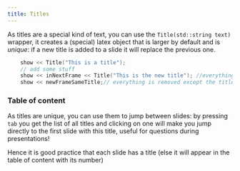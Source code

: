 ```yaml
---
title: Titles
---
```


As titles are a special kind of text, you can use the ```Title(std::string text)``` wrapper, it creates a (special) latex object that is larger by default and is *unique*: if a new title is added to a slide it will replace the previous one.
``` c++
    show << Title("This is a title");
    // add some stuff
    show << inNextFrame << Title("This is the new title"); //everything is copied but the title is replaced
    show << newFrameSameTitle;// everything is removed except the title 

```

### Table of content

As titles are unique, you can use them to jump between slides: by pressing ```tab``` you get the list of all titles and clicking on one will make you jump directly to the first slide with this title, useful for questions during presentations!

Hence it is good practice that each slide has a title (else it will appear in the table of content with its number)
